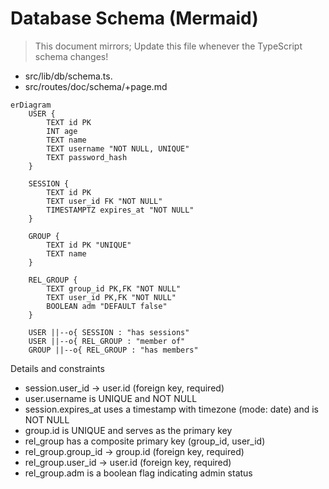 # Database Schema (Mermaid)

> This document mirrors; Update this file whenever the TypeScript schema changes!
- src/lib/db/schema.ts.
- src/routes/doc/schema/+page.md

```mermaid
erDiagram
    USER {
        TEXT id PK
        INT age
        TEXT name
        TEXT username "NOT NULL, UNIQUE"
        TEXT password_hash
    }

    SESSION {
        TEXT id PK
        TEXT user_id FK "NOT NULL"
        TIMESTAMPTZ expires_at "NOT NULL"
    }

    GROUP {
        TEXT id PK "UNIQUE"
        TEXT name
    }

    REL_GROUP {
        TEXT group_id PK,FK "NOT NULL"
        TEXT user_id PK,FK "NOT NULL"
        BOOLEAN adm "DEFAULT false"
    }

    USER ||--o{ SESSION : "has sessions"
    USER ||--o{ REL_GROUP : "member of"
    GROUP ||--o{ REL_GROUP : "has members"
```

Details and constraints

- session.user_id → user.id (foreign key, required)
- user.username is UNIQUE and NOT NULL
- session.expires_at uses a timestamp with timezone (mode: date) and is NOT NULL
- group.id is UNIQUE and serves as the primary key
- rel_group has a composite primary key (group_id, user_id)
- rel_group.group_id → group.id (foreign key, required)
- rel_group.user_id → user.id (foreign key, required)
- rel_group.adm is a boolean flag indicating admin status
